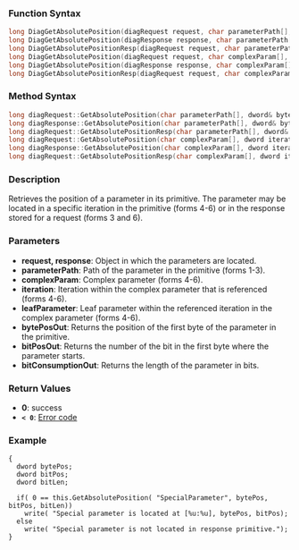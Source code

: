
### Function Syntax

```c
long DiagGetAbsolutePosition(diagRequest request, char parameterPath[], dword& bytePosOut, dword& bitPosOut, dword& bitConsumptionOut); // form 1
long DiagGetAbsolutePosition(diagResponse response, char parameterPath[], dword& bytePosOut, dword& bitPosOut, dword& bitConsumptionOut); // form 2
long DiagGetAbsolutePositionResp(diagRequest request, char parameterPath[], dword& bytePosOut, dword& bitPosOut, dword& bitConsumptionOut); // form 3
long DiagGetAbsolutePosition(diagRequest request, char complexParam[], dword iteration, char leafParameter[], dword& bytePosOut, dword& bitPosOut, dword& bitConsumptionOut); // form 4
long DiagGetAbsolutePosition(diagResponse response, char complexParam[], dword iteration, char leafParameter[], dword& bytePosOut, dword& bitPosOut, dword& bitConsumptionOut); // form 5
long DiagGetAbsolutePositionResp(diagRequest request, char complexParam[], dword iteration, char leafParameter[], dword& bytePosOut, dword& bitPosOut, dword& bitConsumptionOut); // form 6
```

### Method Syntax

```c
long diagRequest::GetAbsolutePosition(char parameterPath[], dword& bytePosOut, dword& bitPosOut, dword& bitConsumptionOut); // form 1
long diagResponse::GetAbsolutePosition(char parameterPath[], dword& bytePosOut, dword& bitPosOut, dword& bitConsumptionOut); // form 2
long diagRequest::GetAbsolutePositionResp(char parameterPath[], dword& bytePosOut, dword& bitPosOut, dword& bitConsumptionOut); // form 3
long diagRequest::GetAbsolutePosition(char complexParam[], dword iteration, char leafParameter[], dword& bytePosOut, dword& bitPosOut, dword& bitConsumptionOut); // form 4
long diagResponse::GetAbsolutePosition(char complexParam[], dword iteration, char leafParameter[], dword& bytePosOut, dword& bitPosOut, dword& bitConsumptionOut); // form 5
long diagRequest::GetAbsolutePositionResp(char complexParam[], dword iteration, char leafParameter[], dword& bytePosOut, dword& bitPosOut, dword& bitConsumptionOut); // form 6
```

### Description

Retrieves the position of a parameter in its primitive. The parameter may be located in a specific iteration in the primitive (forms 4-6) or in the response stored for a request (forms 3 and 6).

### Parameters

- **request, response**: Object in which the parameters are located.
- **parameterPath**: Path of the parameter in the primitive (forms 1-3).
- **complexParam**: Complex parameter (forms 4-6).
- **iteration**: Iteration within the complex parameter that is referenced (forms 4-6).
- **leafParameter**: Leaf parameter within the referenced iteration in the complex parameter (forms 4-6).
- **bytePosOut**: Returns the position of the first byte of the parameter in the primitive.
- **bitPosOut**: Returns the number of the bit in the first byte where the parameter starts.
- **bitConsumptionOut**: Returns the length of the parameter in bits.

### Return Values

- **0**: success
- **`< 0`**: [Error code](../CAPLfunctionsDiagnosticsErrorCode.md)

### Example

```plaintext
{
  dword bytePos;
  dword bitPos;
  dword bitLen;

  if( 0 == this.GetAbsolutePosition( "SpecialParameter", bytePos, bitPos, bitLen))
    write( "Special parameter is located at [%u:%u], bytePos, bitPos);
  else
    write( "Special parameter is not located in response primitive.");
}
```
